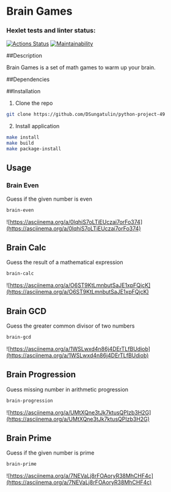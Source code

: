 # Brain Games
### Hexlet tests and linter status:
[![Actions Status](https://github.com/DSungatulin/python-project-49/workflows/hexlet-check/badge.svg)](https://github.com/DSungatulin/python-project-49/actions)
[![Maintainability](https://api.codeclimate.com/v1/badges/2581ad2594ed7cb96796/maintainability)](https://codeclimate.com/github/DSungatulin/python-project-49/maintainability)

##Description

Brain Games is a set of math games to warm up your brain.

##Dependencies

##Installation

1. Clone the repo

```bash
git clone https://github.com/DSungatulin/python-project-49
```
2. Install application

```bash
make install
make build
make package-install
```
## Usage

### Brain Even

Guess if the given number is even

```bash
brain-even
```

![https://asciinema.org/a/0lqhiS7oLTiEUczai7orFo374](https://asciinema.org/a/0lqhiS7oLTiEUczai7orFo374)

## Brain Calc

Guess the result of a mathematical expression

```bash
brain-calc
```

![https://asciinema.org/a/O6ST9KtLmnbutSaJE1xpFQjcK](https://asciinema.org/a/O6ST9KtLmnbutSaJE1xpFQjcK)

## Brain GCD

Guess the greater common divisor of two numbers

```bash
brain-gcd
```

![https://asciinema.org/a/1WSLwxd4n86j4DErTLfBUdiob](https://asciinema.org/a/1WSLwxd4n86j4DErTLfBUdiob)

## Brain Progression

Guess missing number in arithmetic progression

```bash
brain-progression
```

![https://asciinema.org/a/UMtXQne3tJk7ktusQPIzb3H2G](https://asciinema.org/a/UMtXQne3tJk7ktusQPIzb3H2G)

## Brain Prime

Guess if the given number is prime

```bash
brain-prime
```

![https://asciinema.org/a/7NEVaLj8rFOAoryR38MhCHF4c](https://asciinema.org/a/7NEVaLj8rFOAoryR38MhCHF4c)
